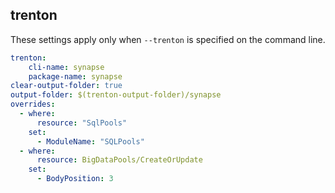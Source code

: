 
## trenton

These settings apply only when `--trenton` is specified on the command line.

``` yaml $(trenton)
trenton:
    cli-name: synapse
    package-name: synapse
clear-output-folder: true
output-folder: $(trenton-output-folder)/synapse
overrides:
  - where:
      resource: "SqlPools"
    set:
      - ModuleName: "SQLPools"
  - where:
      resource: BigDataPools/CreateOrUpdate
    set:
      - BodyPosition: 3
```
